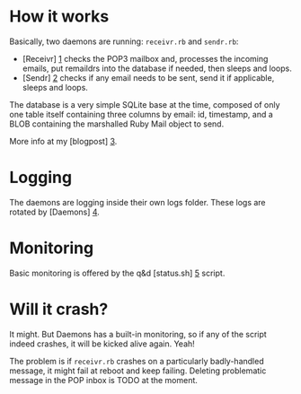 How it works
============

Basically, two daemons are running: `receivr.rb` and `sendr.rb`:

* [Receivr] [1] checks the POP3 mailbox and, processes the incoming emails, put remaildrs into the database if needed, then sleeps and loops.
* [Sendr] [2] checks if any email needs to be sent, send it if applicable, sleeps and loops.

The database is a very simple SQLite base at the time, composed of only one table itself containing three columns by email: id, timestamp, and a BLOB containing the marshalled Ruby Mail object to send.

More info at my [blogpost] [3].


Logging
=======

The daemons are logging inside their own logs folder. These logs are rotated by [Daemons] [4].


Monitoring
==========

Basic monitoring is offered by the q&d [status.sh] [5] script.


Will it crash?
==============

It might. But Daemons has a built-in monitoring, so if any of the script indeed crashes, it will be kicked alive again. Yeah!

The problem is if `receivr.rb` crashes on a particularly badly-handled message, it might fail at reboot and keep failing. Deleting problematic message in the POP inbox is TODO at the moment.


  [1]: [https://github.com/Pluies/remaildr/blob/master/bin/receivr_daemon.rb] "Receivr"
  [2]: [https://github.com/Pluies/remaildr/blob/master/bin/sendr_daemon.rb] "Sendr"
  [3]: [http://www.uponmyshoulder.com/blog/2010/remaildr-the-tech-bits/] "blog post"
  [4]: [daemons.rubyforge.org]
  [5]: [https://github.com/Pluies/remaildr/blob/master/bin/status.sh]
